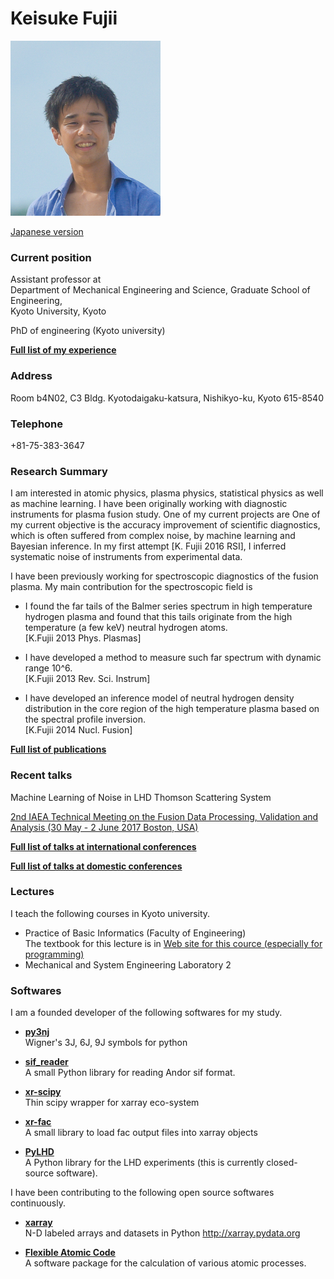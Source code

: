 # Keisuke Fujii

<img src='figs/face_maldives.jpg' width=240pt>

[Japanese version](jp/CV.md)

### Current position
Assistant professor at   
Department of Mechanical Engineering and Science, Graduate School of Engineering,  
Kyoto University, Kyoto

PhD of engineering (Kyoto university)

[**Full list of my experience**](work_education.md)

### Address
Room b4N02, C3 Bldg.
Kyotodaigaku-katsura, Nishikyo-ku, Kyoto 615-8540

### Telephone
+81-75-383-3647

### Research Summary

I am interested in atomic physics, plasma physics, statistical physics as well as machine learning.
I have been originally working with diagnostic instruments for plasma fusion study.
One of my current projects are 
One of my current objective is the accuracy improvement of scientific diagnostics, which is often suffered from complex noise, by machine learning and Bayesian inference.
In my first attempt [K. Fujii 2016 RSI], I inferred systematic noise of instruments from experimental data.

I have been previously working for spectroscopic diagnostics of the fusion plasma.
My main contribution for the spectroscopic field is
+ I found the far tails of the Balmer series spectrum in high temperature hydrogen plasma and
found that this tails originate from the high temperature (a few keV) neutral hydrogen atoms.  
[K.Fujii 2013 Phys. Plasmas]

+ I have developed a method to measure such far spectrum with dynamic range 10^6.  
[K.Fujii 2013 Rev. Sci. Instrum]

+ I have developed an inference model of neutral hydrogen density distribution in the core region of the high temperature plasma based on the spectral profile inversion.  
[K.Fujii 2014 Nucl. Fusion]

[**Full list of publications**](data/papers.md)


### Recent talks
Machine Learning of Noise in LHD Thomson Scattering System

[2nd IAEA Technical Meeting on the
Fusion Data Processing, Validation and Analysis
(30 May - 2 June 2017 Boston, USA)](https://nucleus.iaea.org/sites/fusionportal/Pages/2nd%20TM%20on%20Fusion%20Data%20processing/General-Information.aspx)



[**Full list of talks at international conferences**](data/internatinal_talks.md)

[**Full list of talks at domestic conferences**](data/domestic_talks.md)


### Lectures
I teach the following courses in Kyoto university.

+ Practice of Basic Informatics (Faculty of Engineering)  
  The textbook for this lecture is in
  [Web site for this cource (especially for programming)](http://python-textbook.readthedocs.io/)
+ Mechanical and System Engineering Laboratory 2


### Softwares
I am a founded developer of the following softwares for my study.
+ [**py3nj**](https://github.com/fujiisoup/py3nj)  
Wigner's 3J, 6J, 9J symbols for python

+ [**sif_reader**](https://github.com/fujii-team/sif_reader)  
A small Python library for reading Andor sif format.

+ [**xr-scipy**](https://github.com/fujiisoup/scipy)  
Thin scipy wrapper for xarray eco-system

+ [**xr-fac**](https://github.com/fujiisoup/xr-fac)  
A small library to load fac output files into xarray objects

+ [**PyLHD**](https://github.com/fujii-team/PyLHD)  
A Python library for the LHD experiments
(this is currently closed-source software).

I have been contributing to the following open source softwares continuously.

+ [**xarray**](https://github.com/pydata/xarray)  
N-D labeled arrays and datasets in Python http://xarray.pydata.org

+ [**Flexible Atomic Code**](https://github.com/flexible-atomic-code/fac)  
A software package for the calculation of various atomic processes.